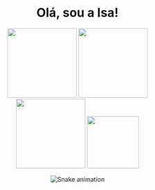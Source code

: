 <h1 align="center">
Olá, sou a Isa!
</h1>

<div class="stats" style="display: inline_block" align="center">
  <img height="160em" src="https://github-readme-stats.vercel.app/api?username=tiemyz&hide=stars&count_private=true&show_icons=true&theme=algolia&border_radius=20"/>
  <img height="160em" src="https://streak-stats.demolab.com?user=tiemyz&count_private=true&theme=algolia&border_radius=20"/>
</div>

<div class="lang" style="display: inline_block" align="center">
  <img height="160em" src="https://github-readme-stats.vercel.app/api/top-langs/?username=tiemyz&layout=compact&show_icons=true&theme=algolia&border_radius=20"/>
  <img src="https://camo.githubusercontent.com/cbd4a18b10c606862c37d106287e3855128c8fed600925515d7eb6eb0c2d65be/68747470733a2f2f63646e2e646973636f72646170702e636f6d2f6174746163686d656e74732f3335393133393530383638313331303231322f3635333236343139343539383333383539302f364e6e347563442e676966" width="120"/>
</div>


<div align="center">

  ![Snake animation](https://github.com/tiemyz/tiemyz/blob/output/github-contribution-grid-snake.svg)

 
</div>

